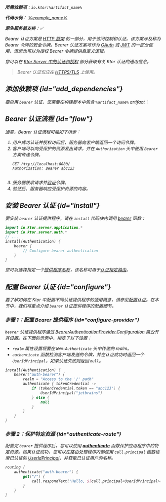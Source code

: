 [//]: # (title: Ktor Server 中的 Bearer 认证)

<show-structure for="chapter" depth="2"/>

<var name="artifact_name" value="ktor-server-auth"/>

<tldr>
<p>
<b>所需依赖项</b>：<code>io.ktor:%artifact_name%</code>
</p>
<var name="example_name" value="auth-bearer"/>
<p>
    <b>代码示例</b>：
    <a href="https://github.com/ktorio/ktor-documentation/tree/%ktor_version%/codeSnippets/snippets/%example_name%">
        %example_name%
    </a>
</p>
<p>
    <b><Links href="/ktor/server-native" summary="Ktor 支持 Kotlin/Native，并允许您在没有额外运行时或虚拟机的情况下运行服务器。">原生服务器</Links>支持</b>：✅
</p>
</tldr>

Bearer 认证方案是 [HTTP 框架](https://developer.mozilla.org/en-US/docs/Web/HTTP/Authentication) 的一部分，用于访问控制和认证。该方案涉及称为 Bearer 令牌的安全令牌。Bearer 认证方案可作为 [OAuth](server-oauth.md) 或 [JWT](server-jwt.md) 的一部分使用，但您也可以为授权 Bearer 令牌提供自定义逻辑。

您可以在 [Ktor Server 中的认证和授权](server-auth.md) 部分获取有关 Ktor 认证的通用信息。

> Bearer 认证仅应在 [HTTPS/TLS](server-ssl.md) 上使用。

## 添加依赖项 {id="add_dependencies"}
要启用 `bearer` 认证，您需要在构建脚本中包含 `%artifact_name%` artifact：

<Tabs group="languages">
    <TabItem title="Gradle (Kotlin)" group-key="kotlin">
        <code-block lang="Kotlin" code="            implementation(&quot;io.ktor:%artifact_name%:$ktor_version&quot;)"/>
    </TabItem>
    <TabItem title="Gradle (Groovy)" group-key="groovy">
        <code-block lang="Groovy" code="            implementation &quot;io.ktor:%artifact_name%:$ktor_version&quot;"/>
    </TabItem>
    <TabItem title="Maven" group-key="maven">
        <code-block lang="XML" code="            &lt;dependency&gt;&#10;                &lt;groupId&gt;io.ktor&lt;/groupId&gt;&#10;                &lt;artifactId&gt;%artifact_name%-jvm&lt;/artifactId&gt;&#10;                &lt;version&gt;${ktor_version}&lt;/version&gt;&#10;            &lt;/dependency&gt;"/>
    </TabItem>
</Tabs>

## Bearer 认证流程 {id="flow"}

通常，Bearer 认证流程可能如下所示：

1. 用户成功认证并授权访问后，服务器向客户端返回一个访问令牌。
2. 客户端可以向受保护的资源发出请求，并在 `Authorization` 头中使用 `Bearer` 方案传递令牌。
   ```HTTP
   GET http://localhost:8080/
   Authorization: Bearer abc123
   
   
   ```
3. 服务器接收请求并[验证](#configure)令牌。
4. 验证后，服务器响应受保护资源的内容。

## 安装 Bearer 认证 {id="install"}
要安装 `bearer` 认证提供程序，请在 `install` 代码块内调用 [bearer](https://api.ktor.io/ktor-server/ktor-server-plugins/ktor-server-auth/io.ktor.server.auth/bearer.html) 函数：

```kotlin
import io.ktor.server.application.*
import io.ktor.server.auth.*
// ...
install(Authentication) {
    bearer {
        // Configure bearer authentication
    }
}
```

您可以选择指定一个[提供程序名称](server-auth.md#provider-name)，该名称可用于[认证指定路由](#authenticate-route)。

## 配置 Bearer 认证 {id="configure"}

要了解如何在 Ktor 中配置不同认证提供程序的通用概念，请参见[配置认证](server-auth.md#configure)。在本节中，我们将重点介绍 `bearer` 认证提供程序的配置细节。

### 步骤 1：配置 Bearer 提供程序 {id="configure-provider"}

`bearer` 认证提供程序通过 [BearerAuthenticationProvider.Configuration](https://api.ktor.io/ktor-server/ktor-server-plugins/ktor-server-auth/io.ktor.server.auth/-bearer-authentication-provider/-config/index.html) 类公开其设置。在下面的示例中，指定了以下设置：
* `realm` 属性设置将要在 `WWW-Authenticate` 头中传递的 realm。
* `authenticate` 函数检测客户端发送的令牌，并在认证成功时返回一个 `UserIdPrincipal`，如果认证失败则返回 `null`。

```kotlin
install(Authentication) {
    bearer("auth-bearer") {
        realm = "Access to the '/' path"
        authenticate { tokenCredential ->
            if (tokenCredential.token == "abc123") {
                UserIdPrincipal("jetbrains")
            } else {
                null
            }
        }
    }
}
```

### 步骤 2：保护特定资源 {id="authenticate-route"}

配置完 `bearer` 提供程序后，您可以使用 **[authenticate](server-auth.md#authenticate-route)** 函数保护应用程序中的特定资源。如果认证成功，您可以在路由处理程序内部使用 `call.principal` 函数检索已认证的 [UserIdPrincipal](https://api.ktor.io/ktor-server/ktor-server-plugins/ktor-server-auth/io.ktor.server.auth/-user-id-principal/index.html)，并获取已认证用户的名称。

```kotlin
routing {
    authenticate("auth-bearer") {
        get("/") {
            call.respondText("Hello, ${call.principal<UserIdPrincipal>()?.name}!")
        }
    }
}